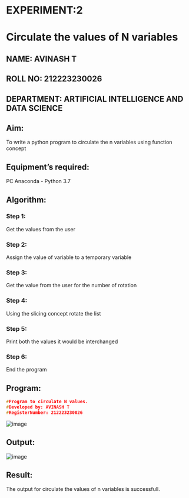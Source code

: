 # EXPERIMENT:2
# Circulate the values of N variables
## NAME: AVINASH T
## ROLL NO: 212223230026
## DEPARTMENT: ARTIFICIAL INTELLIGENCE AND DATA SCIENCE
## Aim:
To write a python program to circulate the n variables using function concept
## Equipment’s required:
PC
Anaconda - Python 3.7
## Algorithm: 
### Step 1: 
Get the values from the user
### Step 2: 
Assign the value of variable to a temporary variable
### Step 3: 
Get the value from the user for the number of rotation
### Step 4: 
Using the slicing concept rotate the list
### Step 5: 
Print both the values it would be interchanged
### Step 6: 
End the program

## Program:
```c
#Program to circulate N values.
#Developed by: AVINASH T
#RegisterNumber: 212223230026
```
![image](https://github.com/AVINASH05T/Circulate-the-values-of-N-variables/assets/151514286/da5b3b03-7fd5-46f3-b1fd-206ecf02d1c7)

## Output:
![image](https://github.com/AVINASH05T/Circulate-the-values-of-N-variables/assets/151514286/54bcfcb7-3ff5-4efe-a471-61ad4242dc07)

## Result:
The output for circulate the values of n variables is successfull.
